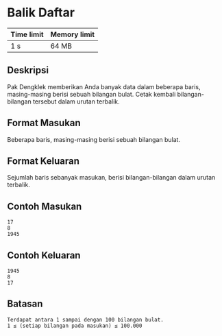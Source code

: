 # Balik Daftar

Time limit | Memory limit
---------- | ------------
1 s | 64 MB

## Deskripsi
Pak Dengklek memberikan Anda banyak data dalam beberapa baris, masing-masing berisi sebuah bilangan bulat. Cetak kembali bilangan-bilangan tersebut dalam urutan terbalik.

## Format Masukan
Beberapa baris, masing-masing berisi sebuah bilangan bulat.

## Format Keluaran
Sejumlah baris sebanyak masukan, berisi bilangan-bilangan dalam urutan terbalik.

## Contoh Masukan
    17
    8
    1945
## Contoh Keluaran
    1945
    8
    17
## Batasan
    Terdapat antara 1 sampai dengan 100 bilangan bulat.
    1 ≤ (setiap bilangan pada masukan) ≤ 100.000
